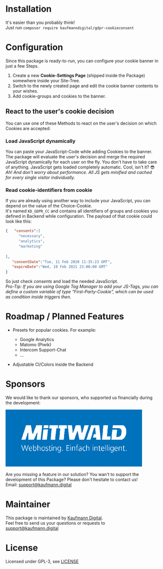 

# Installation
It's easier than you probably think!  
Just run `composer require kaufmanndigital/gdpr-cookieconsent`

# Configuration
Since this package is ready-to-run, you can configure your cookie banner in just a few Steps.

1. Create a new **Cookie-Settings Page** (shipped inside the Package) somewhere inside your Site-Tree.
2. Switch to the newly created page and edit the cookie banner contents to your wishes.
3. Add cookie-groups and cookies to the banner.  

## React to the user's cookie decision
You can use one of these Methods to react on the user's decision on which Cookies are accepted:

### Load JavaScript dynamically
You can paste your JavaScript-Code while adding Cookies to the banner. The package will evaluate the user's decision and merge the required JavaScript dynamically for each user on the fly. 
You don't have to take care of anything. JavaScript gets loaded completely automatic. Cool, isn't it? 😎  
*Ah! And don't worry about performance. All JS gets minified and cached for every single visitor individually.*


### Read cookie-identifiers from cookie
If you are already using another way to include your JavaScript, you can depend on the value of the Choice-Cookie.  
It's named `KD_GDPR_CC` and contains all identifiers of groups and cookies you defined in Backend while configuration. The payload of that cookie could look like this: 
```json
{   "consents":[
      "necessary",
      "analytics",
      "marketing"
   
],
   "consentDate":"Tue, 11 Feb 2020 11:35:23 GMT",
   "expireDate":"Wed, 10 Feb 2021 23:00:00 GMT"
}
```

So just check *consents* and load the needed JavaScript.  
*Pro-Tip: If you are using Google Tag Manager to add your JS-Tags, you can define a custom variable of type "First-Party-Cookie", which can be used as condition inside triggers then.* 


# Roadmap / Planned Features

* Presets for popular cookies. For example:
  * Google Analytics
  * Matomo (Piwik)
  * Intercom Support-Chat
  * ...
  
* Adjustable CI/Colors inside the Backend
 


# Sponsors
We would like to thank our sponsors, who supported us financially during the development:  

![Mittwald Logo](Documentation/Sponsors/Mittwald/logo.png)


Are you missing a feature in our solution? You wan't to support the development of this Package? Please don't hesitate to contact us!  
Email: [support@kaufmann.digital](mailto:support@kaufmann.digital)


# Maintainer

This package is maintained by [Kaufmann Digital](https://www.kaufmann.digital).  
Feel free to send us your questions or requests to [support@kaufmann.digital](mailto:support@kaufmann.digital)

# License

Licensed under GPL-3, see [LICENSE](LICENSE)
